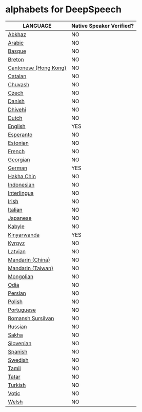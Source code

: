 # alphabets for DeepSpeech

| LANGUAGE | Native Speaker Verified? |
| --- | --- |
|[Abkhaz](https://en.wikipedia.org/wiki/Abkhaz_language)|NO|
|[Arabic](https://en.wikipedia.org/wiki/Arabic_language)|NO|
|[Basque](https://en.wikipedia.org/wiki/Basque_language)|NO|
|[Breton](https://en.wikipedia.org/wiki/Breton_language)|NO|
|[Cantonese (Hong Kong)](https://en.wikipedia.org/wiki/Languages_of_Hong_Kong)|NO|
|[Catalan](https://en.wikipedia.org/wiki/Catalan_language)|NO|
|[Chuvash](https://en.wikipedia.org/wiki/Chuvash_language)|NO|
|[Czech](https://en.wikipedia.org/wiki/Czech_language)|NO|
|[Danish](https://en.wikipedia.org/wiki/Danish_language)|NO|
|[Dhivehi](https://en.wikipedia.org/wiki/Dhivehi_language)|NO|
|[Dutch](https://en.wikipedia.org/wiki/Dutch_language)|NO|
|[English](https://en.wikipedia.org/wiki/English_language)|YES|
|[Esperanto](https://en.wikipedia.org/wiki/Esperanto_language)|NO|
|[Estonian](https://en.wikipedia.org/wiki/Estonian_language)|NO|
|[French](https://en.wikipedia.org/wiki/French_language)|NO|
|[Georgian](https://en.wikipedia.org/wiki/Georgian_language)|NO|
|[German](https://en.wikipedia.org/wiki/German_language)|YES|
|[Hakha Chin](https://en.wikipedia.org/wiki/Hakha_Chin_language)|NO|
|[Indonesian](https://en.wikipedia.org/wiki/Indonesian_language)|NO|
|[Interlingua](https://en.wikipedia.org/wiki/Interlingua)|NO|
|[Irish](https://en.wikipedia.org/wiki/Irish_language)|NO|
|[Italian](https://en.wikipedia.org/wiki/Italian_language)|NO|
|[Japanese](https://en.wikipedia.org/wiki/Japanese_language) |NO|
|[Kabyle](https://en.wikipedia.org/wiki/Kabyle_language) |NO|
|[Kinyarwanda](https://en.wikipedia.org/wiki/Kinyarwanda_language)|YES|
|[Kyrgyz](https://en.wikipedia.org/wiki/Kyrgyz_language)|NO|
|[Latvian](https://en.wikipedia.org/wiki/Latvian_language)|NO|
|[Mandarin (China)](https://en.wikipedia.org/wiki/Mandarin_language)|NO|
|[Mandarin (Taiwan)](https://en.wikipedia.org/wiki/Taiwanese_Mandarin)|NO|
|[Mongolian](https://en.wikipedia.org/wiki/Mongolian_language)|NO|
|[Odia](https://en.wikipedia.org/wiki/ODIA_language)|NO|
|[Persian](https://en.wikipedia.org/wiki/Persian_language)|NO|
|[Polish](https://en.wikipedia.org/wiki/Polish_language)|NO|
|[Portuguese](https://en.wikipedia.org/wiki/Portuguese_language)|NO|
|[Romansh Sursilvan](https://en.wikipedia.org/wiki/Sursilvan)|NO|
|[Russian](https://en.wikipedia.org/wiki/Russian_language)|NO|
|[Sakha](https://en.wikipedia.org/wiki/Yakut_language)|NO|
|[Slovenian](https://en.wikipedia.org/wiki/Slovenian_language)|NO|
|[Spanish](https://en.wikipedia.org/wiki/Spanish_language)|NO|
|[Swedish](https://en.wikipedia.org/wiki/Swedish_language)|NO|
|[Tamil](https://en.wikipedia.org/wiki/Tamil_language)|NO|
|[Tatar](https://en.wikipedia.org/wiki/Tatar_language)|NO|
|[Turkish](https://en.wikipedia.org/wiki/Turkish_language)|NO|
|[Votic](https://en.wikipedia.org/wiki/Votic_language)|NO|
|[Welsh](https://en.wikipedia.org/wiki/Welsh_language)|NO|
